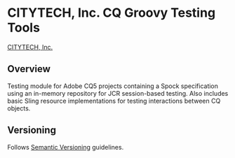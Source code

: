 # CITYTECH, Inc. CQ Groovy Testing Tools

[CITYTECH, Inc.](http://www.citytechinc.com)

## Overview

Testing module for Adobe CQ5 projects containing a Spock specification using an in-memory repository for JCR
session-based testing. Also includes basic Sling resource implementations for testing interactions between CQ objects.

## Versioning

Follows [Semantic Versioning](http://semver.org/) guidelines.